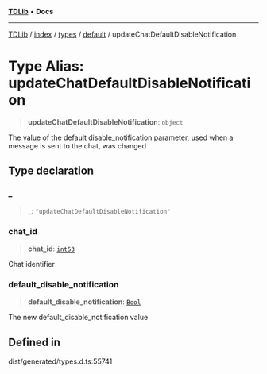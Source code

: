 [**TDLib**](../../../../../../README.md) • **Docs**

***

[TDLib](../../../../../../modules.md) / [index](../../../../../README.md) / [types](../../../README.md) / [default](../README.md) / updateChatDefaultDisableNotification

# Type Alias: updateChatDefaultDisableNotification

> **updateChatDefaultDisableNotification**: `object`

The value of the default disable_notification parameter, used when a message is sent to the chat, was changed

## Type declaration

### \_

> **\_**: `"updateChatDefaultDisableNotification"`

### chat\_id

> **chat\_id**: [`int53`](int53.md)

Chat identifier

### default\_disable\_notification

> **default\_disable\_notification**: [`Bool`](Bool.md)

The new default_disable_notification value

## Defined in

dist/generated/types.d.ts:55741
